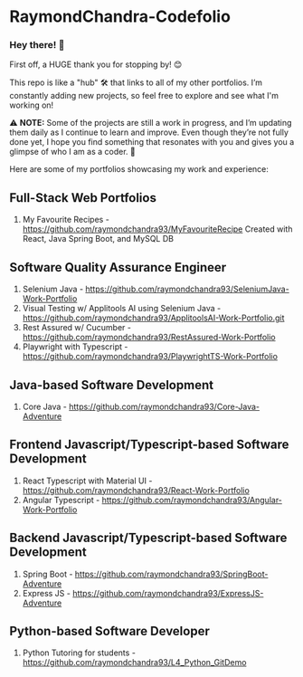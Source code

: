 # RaymondChandra-Codefolio
### Hey there! 👋

First off, a HUGE thank you for stopping by! 😊

This repo is like a "hub" 🛠️ that links to all of my other portfolios. I’m constantly adding new projects, so feel free to explore and see what I'm working on! 

⚠️ **NOTE:** Some of the projects are still a work in progress, and I’m updating them daily as I continue to learn and improve. Even though they’re not fully done yet, I hope you find something that resonates with you and gives you a glimpse of who I am as a coder. 🚀

Here are some of my portfolios showcasing my work and experience: 

## Full-Stack Web Portfolios
1. My Favourite Recipes - https://github.com/raymondchandra93/MyFavouriteRecipe
Created with React, Java Spring Boot, and MySQL DB

## Software Quality Assurance Engineer
1. Selenium Java - https://github.com/raymondchandra93/SeleniumJava-Work-Portfolio
2. Visual Testing w/ Applitools AI using Selenium Java - https://github.com/raymondchandra93/ApplitoolsAI-Work-Portfolio.git
3. Rest Assured w/ Cucumber - https://github.com/raymondchandra93/RestAssured-Work-Portfolio
4. Playwright with Typescript - https://github.com/raymondchandra93/PlaywrightTS-Work-Portfolio

## Java-based Software Development
1. Core Java - https://github.com/raymondchandra93/Core-Java-Adventure


## Frontend Javascript/Typescript-based Software Development
1. React Typescript with Material UI - https://github.com/raymondchandra93/React-Work-Portfolio
2. Angular Typescript - https://github.com/raymondchandra93/Angular-Work-Portfolio

## Backend Javascript/Typescript-based Software Development
1. Spring Boot - https://github.com/raymondchandra93/SpringBoot-Adventure
2. Express JS - https://github.com/raymondchandra93/ExpressJS-Adventure

## Python-based Software Developer
1. Python Tutoring for students - https://github.com/raymondchandra93/L4_Python_GitDemo 
